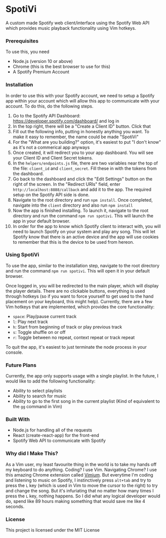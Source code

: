 # SpotiVi

A custom made Spotify web client/interface using the Spotify Web API which provides music playback functionality using Vim hotkeys.

### Prerequisites
To use this, you need
* Node.js (version 10 or above)
* Chrome (this is the best browser to use for this)
* A Spotify Premium Account

### Installation
In order to use this with your Spotify account, we need to setup a Spotify app within your account which will allow this app to communicate with your account. To do this, do the following steps.
1. Go to the Spotify API Dashboard: https://developer.spotify.com/dashboard/ and log in
2. In the top right, there will be a "Create a Client ID" button. Click that
3. Fill out the following info, putting in honestly anything you want. To make it easy to remember, the name could be made "SpotiVi"
4. For the "What are you building?" option, it's easiest to put "I don't know" as it's not a commerical app anyways
5. Once created, it will redirect you to your app dashboard. You will see your Client ID and Client Secret tokens. 
6. In the `helpers/endpoints.js` file, there are two variables near the top of the file: `client_id` and  `client_secret`. Fill these in with the tokens from the dashboard.
7. Go back to the dashboard and click the "Edit Settings" button on the right of the screen. In the "Redirect URIs" field, enter `http://localhost:8888/callback` and add it to the app. The required setup on the Spotify API side is done.
8. Navigate to the root directory and run `npm install`. Once completed, navigate into the `client` directory and also run `npm install`
9. Now the app is finished installing. To launch it, navigate to the root directory and run the command `npm run spotivi`. This will launch the app in your default browser.
10. In order for the app to know which Spotify client to interact with, you will need to launch Spotify on your system and play any song. This will let Spotify know that there is an active device and the app will use cookies to remember that this is the device to be used from hereon. 

### Using SpotiVi
To use the app, similar to the installation step, navigate to the root directory and run the command `npm run spotivi`. This will open it in your default browser.

Once logged in, you will be redirected to the main player, which will display the player details. There are no clickable buttons, everything is used through hotkeys (so if you want to force yourself to get used to the hand placement on your keyboard, this might help). Currently, there are a few Vim hotkeys that are implemented, which provides the core functionality:
* `space`: Play/pause current track
* `l`: Play next track
* `h`: Start from beginning of track or play previous track
* `s`: Toggle shuffle on or off
* `r`: Toggle between no repeat, context repeat or track repeat

To quit the app, it's easiest to just terminate the node process in your console.

### Future Plans
Currently, the app only supports usage with a single playlist. In the future, I would like to add the following functionality:
* Ability to select playlists
* Ability to search for music
* Ability to go to the first song in the current playlist (Kind of equivalent to the `gg` command in Vim)

### Built With
* Node.js for handling all of the requests
* React (create-react-app) for the front-end
* Spotify Web API to communicate with Spotify

### Why did I Make This?
As a Vim user, my least favourite thing in the world is to take my hands off my keyboard to do anything. Coding? I use Vim. Navigating Chrome? I use this amazing Chrome extension called [Vimium](https://chrome.google.com/webstore/detail/vimium/dbepggeogbaibhgnhhndojpepiihcmeb?hl=en). But everytime I'm coding and listening to music on Spotify, I instinctively press `alt+tab` and try to press the `L` key (which is used in Vim to move the cursor to the right) to try and change the song. But it's infuriating that no matter how many times I press the `L` key, nothing happens. So I did what any logical developer would do, spend like 89 hours making something that would save me like 4 seconds.

### License
This project is licensed under the MIT License
